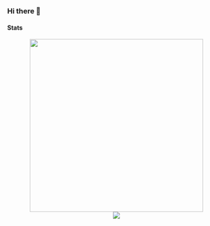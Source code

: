 ### Hi there 👋

<!--
**ngugikubai/ngugikubai** is a ✨ _special_ ✨ repository because its `README.md` (this file) appears on your GitHub profile.

#### Junior Android Developer in Making.

#### BIO
- 🏢 I'm currently working at GitHub
- 🔭 I’m currently working on a cloning a G-mail application.
- 🌱 I’m currently learning more about Compose, Android and Kotlin.
- ⚙️ I use daily:`kotlin`,`xml`,`compose`
- 🌍 I'm mostly active within the Android Community.
- 👯 I’m looking to collaborate on any freelance Android Projects.
- 🤔 I’m looking for help with `compose` 
- 📫 How to reach me:https://www.linkedin.com/in/brian-kubai-655588167/
- ⚡ Fun fact: I love Startrek.
-->


#### Stats
<div style="text-align: center">
  <img src="https://github-readme-stats.vercel.app/api?username=ngugikubai&count_private=true&show_icons=true&theme=prussian" width="400">
<br />
  <img src="https://github-readme-stats.vercel.app/api/top-langs/?username=ngugikubai&hide=php&title_color=ffffff&text_color=c9cacc&icon_color=4AB197&bg_color=1A2B34" />
</div>
